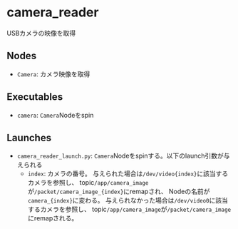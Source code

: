 # camera_reader

USBカメラの映像を取得

## Nodes

- `Camera`: カメラ映像を取得

## Executables

- `camera`: `Camera`Nodeをspin

## Launches

- `camera_reader_launch.py`: `Camera`Nodeをspinする。以下のlaunch引数が与えられる
    - `index`: カメラの番号。
      与えられた場合は`/dev/video{index}`に該当するカメラを参照し、
      topic`/app/camera_image`が`/packet/camera_image_{index}`にremapされ、
      Nodeの名前が`camera_{index}`に変わる。
      与えられなかった場合は`/dev/video0`に該当するカメラを参照し、
      topic`/app/camera_image`が`/packet/camera_image`にremapされる。
